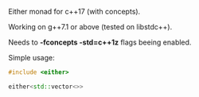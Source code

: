Either monad for c++17 (with concepts).

Working on g++7.1 or above (tested on libstdc++).

Needs to **-fconcepts -std=c++1z** flags beeing enabled.

Simple usage:

```c++
#include <either>

either<std::vector<>>

```